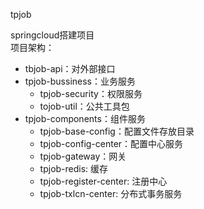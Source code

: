 tpjob

springcloud搭建项目  
项目架构：  
* tbjob-api：对外部接口  
* tpjob-bussiness：业务服务  
    + tpjob-security：权限服务  
    + tojob-util：公共工具包  
* tpjob-components：组件服务  
    + tpjob-base-config：配置文件存放目录  
    + tpjob-config-center：配置中心服务  
    + tpjob-gateway：网关  
    + tpjob-redis: 缓存  
    + tpjob-register-center: 注册中心  
    + tpjob-txlcn-center: 分布式事务服务  
